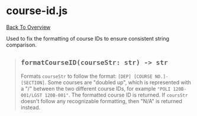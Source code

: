 # course-id.js
[Back To Overview](../overview.md)

Used to fix the formatting of course IDs to ensure consistent string comparison.

> ## `formatCourseID(courseStr: str) -> str`
> Formats `courseStr` to follow the format: `[DEP] [COURSE NO.]-[SECTION]`. Some courses are "doubled up", which is represented with a "/" between the two different course IDs, for example `"POLI 120B-001/LGST 120B-001"`. The formatted course ID is returned. If `coursStr` doesn't follow any recognizable formatting, then "N/A" is returned instead.